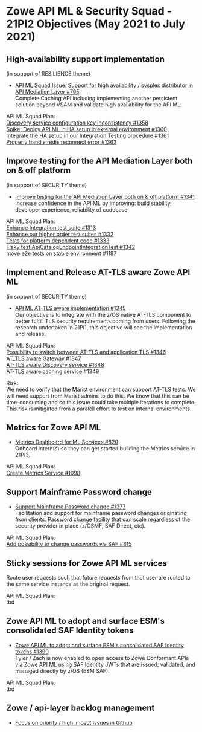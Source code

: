 # Zowe API ML & Security Squad - 21PI2 Objectives (May 2021 to July 2021)


## High-availability support implementation
(in support of RESILIENCE theme)

* [API ML Squad Issue: Support for high availability / sysplex distributor in API Mediation Layer #705](https://github.com/zowe/api-layer/issues/705)  
Complete Caching API including implementing another persistent solution beyond VSAM and validate high availability for the API ML.

API ML Squad Plan:  
[Discovery service configuration key inconsistency #1358](https://github.com/zowe/api-layer/issues/1358)  
[Spike: Deploy API ML in HA setup in external environment #1360](https://github.com/zowe/api-layer/issues/1360)  
[Integrate the HA setup in our Integration Testing procedure #1361](https://github.com/zowe/api-layer/issues/1361)  
[Properly handle redis reconnect error #1363](https://github.com/zowe/api-layer/issues/1363)  


## Improve testing for the API Mediation Layer both on & off platform  
(in support of SECURITY theme)  


* [Improve testing for the API Mediation Layer both on & off platform #1341](https://github.com/zowe/api-layer/issues/1341)  
Increase confidence in the API ML by improving: build stability, developer experience, reliability of codebase  

API ML Squad Plan:  
[Enhance Integration test suite #1313](https://github.com/zowe/api-layer/issues/1313)  
[Enhance our higher order test suites #1332](https://github.com/zowe/api-layer/issues/1332)  
[Tests for platform dependent code #1333](https://github.com/zowe/api-layer/issues/1333)  
[Flaky test ApiCatalogEndpointIntegrationTest #1342](https://github.com/zowe/api-layer/issues/1342)  
[move e2e tests on stable environment #1187](https://github.com/zowe/api-layer/issues/1187)  


## Implement and Release AT-TLS aware Zowe API ML
(in support of SECURITY theme)

* [API ML AT-TLS aware implementation #1345](https://github.com/zowe/api-layer/issues/1345)  
Our objective is to integrate with the z/OS native AT-TLS component to better fulfill TLS security requirements coming from users. Following the research undertaken in 21PI1, this objective will see the implementation and release.  

API ML Squad Plan:  
[Possibility to switch between AT-TLS and application TLS #1346](https://github.com/zowe/api-layer/issues/1346)  
[AT_TLS aware Gateway #1347](https://github.com/zowe/api-layer/issues/1347)  
[AT-TLS aware Discovery service #1348](https://github.com/zowe/api-layer/issues/1348)  
[AT-TLS aware caching service #1349](https://github.com/zowe/api-layer/issues/1349)   

Risk:  
We need to verify that the Marist environment can support AT-TLS tests. We will need support from Marist admins to do this. We know that this can be time-consuming and so this Issue could take multiple iterations to complete. This risk is mitigated from a paralell effort to test on internal environments.

## Metrics for Zowe API ML 

* [Metrics Dashboard for ML Services #820](https://github.com/zowe/api-layer/issues/820)  
Onboard intern(s) so they can get started building the Metrics service in 21PI3.  

API ML Squad Plan:  
[Create Metrics Service #1098](https://github.com/zowe/api-layer/issues/1098)  

## Support Mainframe Password change  

* [Support Mainframe Password change #1377](https://github.com/zowe/api-layer/issues/1377)  
Facilitation and support for mainframe password changes originating from clients. Password change facility that can scale regardless of the security provider in place (z/OSMF, SAF Direct, etc).  

API ML Squad Plan:  
[Add possibility to change passwords via SAF #815](https://github.com/zowe/api-layer/issues/815)  

## Sticky sessions for Zowe API ML services 

Route user requests such that future requests from that user are routed to the same service instance as the original request.  

API ML Squad Plan:  
tbd

## Zowe API ML to adopt and surface ESM's consolidated SAF Identity tokens 

* [Zowe API ML to adopt and surface ESM's consolidated SAF Identity tokens #1390](https://github.com/zowe/api-layer/issues/1390)  
Tyler / Zach is now enabled to open access to Zowe Conformant APIs via Zowe API ML using SAF Identity JWTs that are issued, validated, and managed directly by z/OS (ESM SAF).  

API ML Squad Plan:  
tbd


## Zowe / api-layer backlog management

* [Focus on priority / high impact issues in Github](https://github.com/zowe/api-layer/labels/21PI2)
